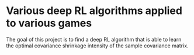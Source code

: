 Various deep RL algorithms applied to various games
==============================

The goal of this project is to find a deep RL algorithm that
is able to learn the optimal covariance shrinkage intensity 
of the sample covariance matrix. 